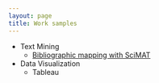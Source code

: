 ```yaml
---
layout: page
title: Work samples
---
```

+ Text Mining
  + [Bibliographic mapping with SciMAT](https://sci2s.ugr.es/scimat/)
+ Data Visualization
  + Tableau
